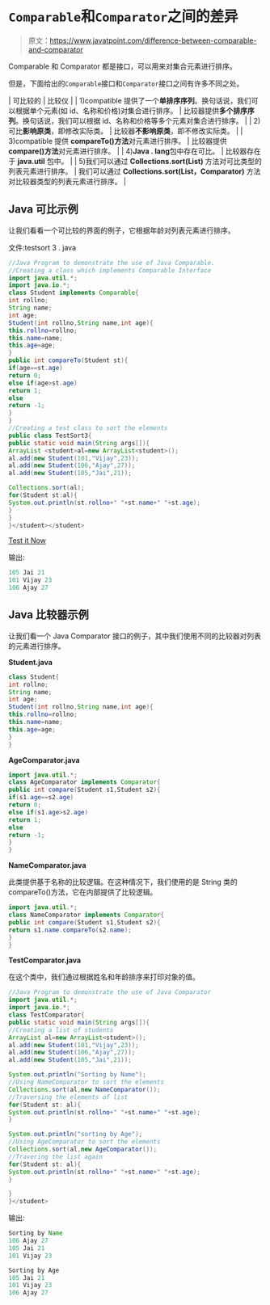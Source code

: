 # `Comparable`和`Comparator`之间的差异

> 原文：<https://www.javatpoint.com/difference-between-comparable-and-comparator>

Comparable 和 Comparator 都是接口，可以用来对集合元素进行排序。

但是，下面给出的`Comparable`接口和`Comparator`接口之间有许多不同之处。

| 可比较的 | 比较仪 |
| 1)compatible 提供了一个**单排序序列**。换句话说，我们可以根据单个元素(如 id、名称和价格)对集合进行排序。 | 比较器提供**多个排序序列**。换句话说，我们可以根据 id、名称和价格等多个元素对集合进行排序。 |
| 2)可比**影响原类**，即修改实际类。 | 比较器**不影响原类**，即不修改实际类。 |
| 3)compatible 提供 **compareTo()方法**对元素进行排序。 | 比较器提供 **compare()方法**对元素进行排序。 |
| 4)**Java . lang**包中存在可比。 | 比较器存在于 **java.util** 包中。 |
| 5)我们可以通过 **Collections.sort(List)** 方法对可比类型的列表元素进行排序。 | 我们可以通过 **Collections.sort(List，Comparator)** 方法对比较器类型的列表元素进行排序。 |

## Java 可比示例

让我们看看一个可比较的界面的例子，它根据年龄对列表元素进行排序。

文件:testsort 3 . java

```java
//Java Program to demonstrate the use of Java Comparable.
//Creating a class which implements Comparable Interface
import java.util.*;
import java.io.*;
class Student implements Comparable{
int rollno;
String name;
int age;
Student(int rollno,String name,int age){
this.rollno=rollno;
this.name=name;
this.age=age;
}
public int compareTo(Student st){
if(age==st.age)
return 0;
else if(age>st.age)
return 1;
else
return -1;
}
}
//Creating a test class to sort the elements
public class TestSort3{
public static void main(String args[]){
ArrayList <student>al=new ArrayList<student>();
al.add(new Student(101,"Vijay",23));
al.add(new Student(106,"Ajay",27));
al.add(new Student(105,"Jai",21));

Collections.sort(al);
for(Student st:al){
System.out.println(st.rollno+" "+st.name+" "+st.age);
}
}
}</student></student> 
```

[Test it Now](https://www.javatpoint.com/opr/test.jsp?filename=TestSort3)

输出:

```java
105 Jai 21
101 Vijay 23
106 Ajay 27

```

## Java 比较器示例

让我们看一个 Java Comparator 接口的例子，其中我们使用不同的比较器对列表的元素进行排序。

**Student.java**

```java
class Student{
int rollno;
String name;
int age;
Student(int rollno,String name,int age){
this.rollno=rollno;
this.name=name;
this.age=age;
}
}

```

**AgeComparator.java**

```java
import java.util.*;
class AgeComparator implements Comparator{
public int compare(Student s1,Student s2){
if(s1.age==s2.age)
return 0;
else if(s1.age>s2.age)
return 1;
else
return -1;
}
} 
```

**NameComparator.java**

此类提供基于名称的比较逻辑。在这种情况下，我们使用的是 String 类的 compareTo()方法，它在内部提供了比较逻辑。

```java
import java.util.*;
class NameComparator implements Comparator{
public int compare(Student s1,Student s2){
return s1.name.compareTo(s2.name);
}
} 
```

**TestComparator.java**

在这个类中，我们通过根据姓名和年龄排序来打印对象的值。

```java
//Java Program to demonstrate the use of Java Comparator
import java.util.*;
import java.io.*;
class TestComparator{
public static void main(String args[]){
//Creating a list of students
ArrayList al=new ArrayList<student>();
al.add(new Student(101,"Vijay",23));
al.add(new Student(106,"Ajay",27));
al.add(new Student(105,"Jai",21));

System.out.println("Sorting by Name");
//Using NameComparator to sort the elements
Collections.sort(al,new NameComparator());
//Traversing the elements of list
for(Student st: al){
System.out.println(st.rollno+" "+st.name+" "+st.age);
}

System.out.println("sorting by Age");
//Using AgeComparator to sort the elements
Collections.sort(al,new AgeComparator());
//Travering the list again
for(Student st: al){
System.out.println(st.rollno+" "+st.name+" "+st.age);
}

}
}</student> 
```

输出:

```java
Sorting by Name
106 Ajay 27
105 Jai 21
101 Vijay 23

Sorting by Age       
105 Jai 21
101 Vijay 23
106 Ajay 27

```